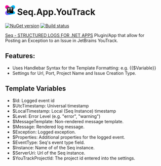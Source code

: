<img src="https://github.com/CaptiveAire/Seq.App.YouTrack/blob/master/asset/seq-app-youtrack.png?raw=true" width="32" height="32" /> Seq.App.YouTrack
=================

[![NuGet version](https://badge.fury.io/nu/Seq.App.YouTrack.svg)](https://badge.fury.io/nu/Seq.App.YouTrack) [![Build status](https://ci.appveyor.com/api/projects/status/vkogqinnmjjeyh9l/branch/master?svg=true)](https://ci.appveyor.com/project/Jaben/seq-app-youtrack/branch/master)

[Seq - STRUCTURED LOGS FOR .NET APPS](http://getseq.net) Plugin/App that allow for Posting an Exception to an Issue in JetBrains YouTrack.

## Features:
* Uses Handlebar Syntax for the Template Formatting: e.g. {{$Variable}}
* Settings for Url, Port, Project Name and Issue Creation Type.


## Template Variables

* $Id: Logged event id
* $UtcTimestamp: Universal timestamp
* $LocalTimestamp: Local (Seq Instance) timestamp
* $Level: Error Level (e.g. "error", "warning")
* $MessageTemplate: Non-rendered message template.
* $Message: Rendered log message.
* $Exception: Logged exception.
* $Properties: Additional properties for the logged event.
* $EventType: Seq's event type field.
* $Instance: Name of of the Seq instance.
* $ServerUri: Url of the Seq instance.
* $YouTrackProjectId: The project id entered into the settings.